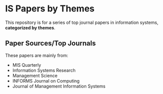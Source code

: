 # IS Papers by Themes
This repository is for a series of top journal papers in information systems, **categorized by themes**.

## Paper Sources/Top Journals
These papers are mainly from:
* MIS Quarterly
* Information Systems Research
* Management Science
* INFORMS Journal on Computing
* Journal of Management Information Systems
